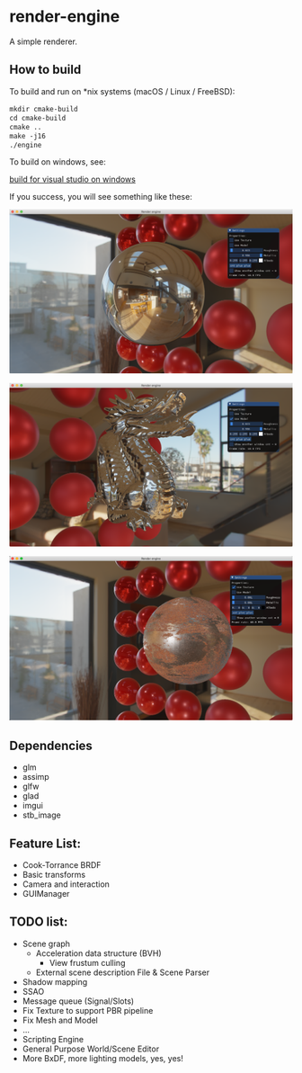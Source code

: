 # render-engine

A simple renderer.

## How to build

To build and run on *nix systems (macOS / Linux / FreeBSD):

```
mkdir cmake-build
cd cmake-build
cmake ..
make -j16
./engine
```

To build on windows, see:

[build for visual studio on windows](./doc/How-to-build-under-M$-Windows.md)

If you success, you will see something like these:

![screenshot1](doc/screenshot1.png)

![screenshot3](doc/screenshot3.png)

![screenshot2](doc/screenshot2.png)


## Dependencies

- glm
- assimp
- glfw
- glad
- imgui
- stb_image

## Feature List:

- Cook-Torrance BRDF
- Basic transforms
- Camera and  interaction
- GUIManager

## TODO list:

- Scene graph
  - Acceleration data structure (BVH)
    - View frustum culling
  - External scene description File & Scene Parser
- Shadow mapping
- SSAO
- Message queue (Signal/Slots)
- Fix Texture to support PBR pipeline
- Fix Mesh and Model
- ...
- Scripting Engine
- General Purpose World/Scene Editor
- More BxDF, more lighting models, yes, yes!

